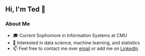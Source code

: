 ## Hi, I'm Ted 👋 ##
### About Me ###
- 🎓 Current Sophomore in Information Systems at CMU
- 👀 Interested in data science, machine learning, and statistics
- 📫 Feel free to contact me over [email](mailto:tgershon@cmu.edu) or add me on [LinkedIn](https://www.linkedin.com/in/tedgershon/)
  
<!---
tedgershon/tedgershon is a ✨ special ✨ repository because its `README.md` (this file) appears on your GitHub profile.
You can click the Preview link to take a look at your changes.
- 🌱 Learning about data analytics with python libraries, C, and machine learning with TensorFlow
- 💞️ I’m looking to collaborate on creating an app that predicts tennis roster success using a universal algorithm called UTR (myutr.com)
https://docs.github.com/en/get-started/writing-on-github/getting-started-with-writing-and-formatting-on-github/basic-writing-and-formatting-syntax
- ReadMe Stats: https://github.com/anuraghazra/github-readme-stats
![Top Langs](https://github-readme-stats.vercel.app/api/top-langs/?username=tedgershon&layout=compact)
--->
